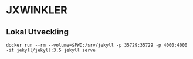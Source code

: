 # JXWINKLER

## Lokal Utveckling
```
docker run --rm --volume=$PWD:/srv/jekyll -p 35729:35729 -p 4000:4000 -it jekyll/jekyll:3.5 jekyll serve
```

